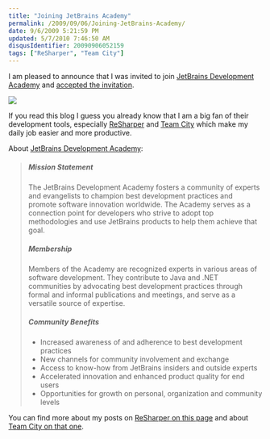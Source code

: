 ```yaml
---
title: "Joining JetBrains Academy"
permalink: /2009/09/06/Joining-JetBrains-Academy/
date: 9/6/2009 5:21:59 PM
updated: 5/7/2010 7:46:50 AM
disqusIdentifier: 20090906052159
tags: ["ReSharper", "Team City"]
---
```

I am pleased to announce that I was invited to join [JetBrains Development Academy](http://www.jetbrains.com/devnet/academy/about/index.html) and [accepted the invitation](http://www.jetbrains.com/devnet/academy/experts/Laurent_Kempe.html). 

[![](/images/2009/Joining-JetBrains-Academy-1.gif)](http://www.jetbrains.com/devnet/academy/experts/Laurent_Kempe.html)
<!-- more -->

If you read this blog I guess you already know that I am a big fan of their development tools, especially [ReSharper](http://www.jetbrains.com/resharper) and [Team City](http://www.jetbrains.com/teamcity) which make my daily job easier and more productive.

About [JetBrains Development Academy](http://www.jetbrains.com/devnet/academy/about/index.html):

> ##### Mission Statement
> 
> The JetBrains Development Academy fosters a community of experts and evangelists to champion best development practices and promote software innovation worldwide. The Academy serves as a connection point for developers who strive to adopt top methodologies and use JetBrains products to help them achieve that goal.
> 
> ##### Membership
> 
> Members of the Academy are recognized experts in various areas of software development. They contribute to Java and .NET communities by advocating best development practices through formal and informal publications and meetings, and serve as a versatile source of expertise.
> 
> ##### Community Benefits
> 
> *   Increased awareness of and adherence to best development practices
> *   New channels for community involvement and exchange
> *   Access to know-how from JetBrains insiders and outside experts
> *   Accelerated innovation and enhanced product quality for end users
> *   Opportunities for growth on personal, organization and community levels

You can find more about my posts on [ReSharper on this page](http://weblogs.asp.net/lkempe/archive/tags/ReSharper/default.aspx) and about [Team City on that one](http://weblogs.asp.net/lkempe/archive/tags/Team+City/default.aspx).
